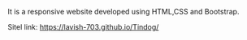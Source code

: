 It is a responsive website developed using HTML,CSS and Bootstrap.

Sitel link: https://lavish-703.github.io/Tindog/
